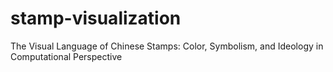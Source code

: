 # stamp-visualization
The Visual Language of Chinese Stamps: Color, Symbolism, and Ideology in Computational Perspective
